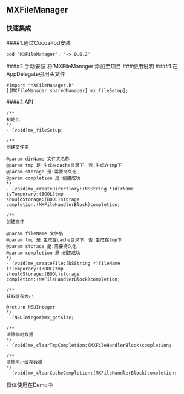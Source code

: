 ## MXFileManager
### 快速集成
####1.通过CocoaPod安装
```
pod 'MXFileManager', '~> 0.0.2'

```
####2.手动安装
将‘MXFileManager’添加至项目
###使用说明
####1.在AppDelegate引用头文件

```
#import "MXFileManager.h"
[[MXFileManager sharedManager] mx_fileSetup];

```
####2.API

```
/**
初始化
*/
- (void)mx_fileSetup;

/**
创建文件夹

@param dirName 文件夹名称
@param tmp 是:生成在cache目录下，否:生成在tmp下
@param storage 是:需要持久化
@param completion 是:创建成功
*/
- (void)mx_createDirectiory:(NSString *)dirName
isTemporary:(BOOL)tmp
shouldStorage:(BOOL)storage
completion:(MXFileHandlerBlock)completion;

/**
创建文件

@param fileName 文件名
@param tmp 是:生成在cache目录下，否:生成在tmp下
@param storage 是:需要持久化
@param completion 是:创建成功
*/
- (void)mx_createFile:(NSString *)fileName
isTemporary:(BOOL)tmp
shouldStorage:(BOOL)storage
completion:(MXFileHandlerBlock)completion;

/**
获取缓存大小

@return NSUInteger
*/
- (NSUInteger)mx_getSize;

/**
清除临时数据
*/
- (void)mx_clearTmpCompletion:(MXFileHandlerBlock)completion;

/**
清除用户缓存数据
*/
- (void)mx_clearCacheCompletion:(MXFileHandlerBlock)completion;
```
具体使用在Demo中




